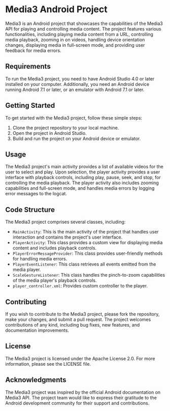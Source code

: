 
# Media3 Android Project

Media3 is an Android project that showcases the capabilities of the Media3 API for playing and controlling media content. The project features various functionalities, including playing media content from a URL, controlling media playback, zooming in on videos, handling device orientation changes, displaying media in full-screen mode, and providing user feedback for media errors.

## Requirements

To run the Media3 project, you need to have Android Studio 4.0 or later installed on your computer. Additionally, you need an Android device running Android 7.1 or later, or an emulator with Android 7.1 or later.

## Getting Started

To get started with the Media3 project, follow these simple steps:

1.  Clone the project repository to your local machine.
2.  Open the project in Android Studio.
3.  Build and run the project on your Android device or emulator.

## Usage

The Media3 project's main activity provides a list of available videos for the user to select and play. Upon selection, the player activity provides a user interface with playback controls, including play, pause, seek, and stop, for controlling the media playback. The player activity also includes zooming capabilities and full-screen mode, and handles media errors by logging error messages to the logcat.

## Code Structure

The Media3 project comprises several classes, including:

-   `MainActivity`: This is the main activity of the project that handles user interaction and contains the project's user interface.
-   `PlayerActivity`: This class provides a custom view for displaying media content and includes playback controls.
-   `PlayerErrorMessageProvider`: This class provides user-friendly methods for handling media errors.
-   `PlayerEventListener`: This class retrieves all events emitted from the media player.
-   `ScaleGestureListener`: This class handles the pinch-to-zoom capabilities of the media player's playback controls.
- `player_controller.xml`: Provides custom controller to the player.

## Contributing

If you wish to contribute to the Media3 project, please fork the repository, make your changes, and submit a pull request. The project welcomes contributions of any kind, including bug fixes, new features, and documentation improvements.

## License

The Media3 project is licensed under the Apache License 2.0. For more information, please see the LICENSE file.

## Acknowledgments

The Media3 project was inspired by the official Android documentation on Media3 API. The project team would like to express their gratitude to the Android development community for their support and contributions.
